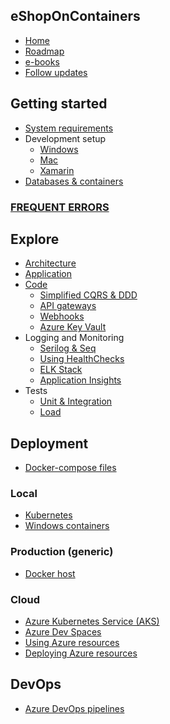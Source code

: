 ## eShopOnContainers

- [Home](Home)
- [Roadmap](Roadmap)
- [e-books](eBooks)
- [Follow updates](https://github.com/dotnet-architecture/News/issues?q=is%3Aopen+is%3Aissue)

## Getting started

- [System requirements](System-requirements)
- Development setup
  - [Windows](Windows-setup)
  - [Mac](Mac-setup)
  - [Xamarin](Xamarin-setup)
- [Databases & containers](Databases-and-containers)

### [FREQUENT ERRORS](Frecuent-errors)

## Explore

- [Architecture](Architecture)
- [Application](Explore-the-application)
- [Code](Explore-the-code)
  - [Simplified CQRS & DDD](Simplified-CQRS-and-DDD)
  - [API gateways](API-gateways)
  - [Webhooks](Webhooks)
  - [Azure Key Vault](Azure-Key-Vault)
- Logging and Monitoring
  - [Serilog & Seq](Serilog-and-Seq)
  - [Using HealthChecks](Using-HealthChecks)
  - [ELK Stack](ELK-Stack)
  - [Application Insights](Application-Insights)
- Tests
  - [Unit & Integration](Unit-and-integration-testing)
  - [Load](Load-testing)

## Deployment

- [Docker-compose files](Docker-compose-deployment-files)

### Local

- [Kubernetes](Deploy-to-Local-Kubernetes)
- [Windows containers](Deploy-to-Windows-containers)

### Production (generic)

- [Docker host](Docker-host)

### Cloud

- [Azure Kubernetes Service (AKS)](Deploy-to-Azure-Kubernetes-Service-(AKS))
- [Azure Dev Spaces](Azure-Dev-Spaces)
- [Using Azure resources](Using-Azure-resources)
- [Deploying Azure resources](Deploying-Azure-resources)

## DevOps

- [Azure DevOps pipelines](Azure-DevOps-pipelines)
